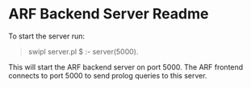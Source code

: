 ARF Backend Server Readme
=========================

To start the server run:

> swipl server.pl
$ :- server(5000).

This will start the ARF backend server on port 5000. The ARF frontend connects to port 5000 to send prolog queries to this server.
